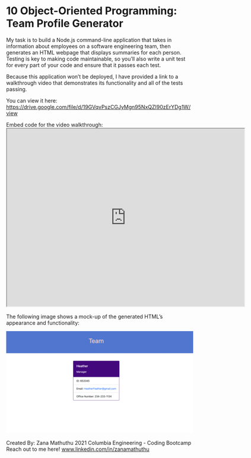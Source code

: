 # 10 Object-Oriented Programming: Team Profile Generator

My task is to build a Node.js command-line application that takes in information about employees on a software engineering team, then generates an HTML webpage that displays summaries for each person. Testing is key to making code maintainable, so you’ll also write a unit test for every part of your code and ensure that it passes each test.

Because this application won’t be deployed, I have provided a link to a walkthrough video that demonstrates its functionality and all of the tests passing.

You can view it here: https://drive.google.com/file/d/19GVqvPszCGJyMgn95NxQZI90zErYDg1W/view

Embed code for the video walkthrough: <iframe src="https://drive.google.com/file/d/19GVqvPszCGJyMgn95NxQZI90zErYDg1W/preview" width="640" height="480"></iframe>

The following image shows a mock-up of the generated HTML’s appearance and functionality:

![Getting Started](assets/Team-Profile-Generator.png)

Created By: Zana Mathuthu 2021
Columbia Engineering - Coding Bootcamp
Reach out to me here! www.linkedin.com/in/zanamathuthu
